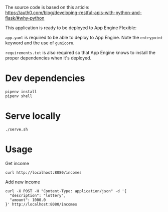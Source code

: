 The source code is based on this article:
https://auth0.com/blog/developing-restful-apis-with-python-and-flask/#why-python

This application is ready to be deployed to App Engine Flexible:

`app.yaml` is required to be able to deploy to App Engine. Note the `entrypoint` keyword and the use of `gunicorn`.

`requirements.txt` is also required so that App Engine knows to install the proper dependencies when it's deployed.


# Dev dependencies

```
pipenv install
pipenv shell
```

# Serve locally

```
./serve.sh
```

# Usage

Get income

```
curl http://localhost:8080/incomes
```

Add new income

```
curl -X POST -H "Content-Type: application/json" -d '{
  "description": "lottery",
  "amount": 1000.0
}' http://localhost:8080/incomes
```